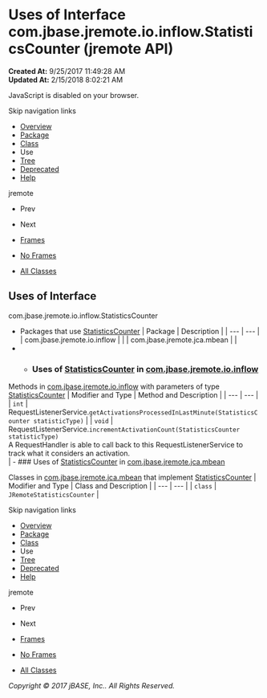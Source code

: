 # Uses of Interface com.jbase.jremote.io.inflow.StatisticsCounter (jremote   API)

**Created At:** 9/25/2017 11:49:28 AM  
**Updated At:** 2/15/2018 8:02:21 AM  

<!--<br>    try {<br>        if (location.href.indexOf('is-external=true') == -1) {<br>            parent.document.title="Uses of Interface com.jbase.jremote.io.inflow.StatisticsCounter (jremote   API)";<br>        }<br>    }<br>    catch(err) {<br>    }<br>//-->
JavaScript is disabled on your browser.

Skip navigation links

- [Overview](../../../../../../overview-summary.html)
- [Package](/39256-inflow/com_jbase_jremote_io_inflow_package-summary)
- [Class](/39256-inflow/com_jbase_jremote_io_inflow_StatisticsCounter "interface in com.jbase.jremote.io.inflow")
- Use
- [Tree](/39256-inflow/com_jbase_jremote_io_inflow_package-tree)
- [Deprecated](../../../../../../deprecated-list.html)
- [Help](../../../../../../help-doc.html)


jremote <br>

- Prev
- Next


- [Frames](../../../../../../index.html?com/jbase/jremote/io/inflow/class-use//39257-class-use/com_jbase_jremote_io_inflow_class-use_StatisticsCounter)
- [No Frames](/39257-class-use/com_jbase_jremote_io_inflow_class-use_StatisticsCounter)


- [All Classes](../../../../../../allclasses-noframe.html)


<!--<br>  allClassesLink = document.getElementById("allclasses\_navbar\_top");<br>  if(window==top) {<br>    allClassesLink.style.display = "block";<br>  }<br>  else {<br>    allClassesLink.style.display = "none";<br>  }<br>  //-->

## Uses of Interface
com.jbase.jremote.io.inflow.StatisticsCounter

- Packages that use [StatisticsCounter](/39256-inflow/com_jbase_jremote_io_inflow_StatisticsCounter "interface in com.jbase.jremote.io.inflow") | Package | Description |
| --- | --- |
| com.jbase.jremote.io.inflow |   |
| com.jbase.jremote.jca.mbean |   |
- - ### Uses of [StatisticsCounter](/39256-inflow/com_jbase_jremote_io_inflow_StatisticsCounter "interface in com.jbase.jremote.io.inflow") in [com.jbase.jremote.io.inflow](/39256-inflow/com_jbase_jremote_io_inflow_package-summary)


Methods in [com.jbase.jremote.io.inflow](/39256-inflow/com_jbase_jremote_io_inflow_package-summary) with parameters of type [StatisticsCounter](/39256-inflow/com_jbase_jremote_io_inflow_StatisticsCounter "interface in com.jbase.jremote.io.inflow") | Modifier and Type | Method and Description |
| --- | --- |
| `int` | RequestListenerService.`getActivationsProcessedInLastMinute(StatisticsCounter statisticType)`  |
| `void` | RequestListenerService.`incrementActivationCount(StatisticsCounter statisticType)`<br>A RequestHandler is able to call back to this RequestListenerService to<br> track what it considers an activation.<br> |
    - ### Uses of [StatisticsCounter](/39256-inflow/com_jbase_jremote_io_inflow_StatisticsCounter "interface in com.jbase.jremote.io.inflow") in [com.jbase.jremote.jca.mbean](/39266-mbean/com_jbase_jremote_jca_mbean_package-summary)


Classes in [com.jbase.jremote.jca.mbean](/39266-mbean/com_jbase_jremote_jca_mbean_package-summary) that implement [StatisticsCounter](/39256-inflow/com_jbase_jremote_io_inflow_StatisticsCounter "interface in com.jbase.jremote.io.inflow") | Modifier and Type | Class and Description |
| --- | --- |
| `class` | `JRemoteStatisticsCounter`  |

Skip navigation links

- [Overview](../../../../../../overview-summary.html)
- [Package](/39256-inflow/com_jbase_jremote_io_inflow_package-summary)
- [Class](/39256-inflow/com_jbase_jremote_io_inflow_StatisticsCounter "interface in com.jbase.jremote.io.inflow")
- Use
- [Tree](/39256-inflow/com_jbase_jremote_io_inflow_package-tree)
- [Deprecated](../../../../../../deprecated-list.html)
- [Help](../../../../../../help-doc.html)


jremote <br>

- Prev
- Next


- [Frames](../../../../../../index.html?com/jbase/jremote/io/inflow/class-use//39257-class-use/com_jbase_jremote_io_inflow_class-use_StatisticsCounter)
- [No Frames](/39257-class-use/com_jbase_jremote_io_inflow_class-use_StatisticsCounter)


- [All Classes](../../../../../../allclasses-noframe.html)


<!--<br>  allClassesLink = document.getElementById("allclasses\_navbar\_bottom");<br>  if(window==top) {<br>    allClassesLink.style.display = "block";<br>  }<br>  else {<br>    allClassesLink.style.display = "none";<br>  }<br>  //-->

*Copyright © 2017 jBASE, Inc.. All Rights Reserved.*
